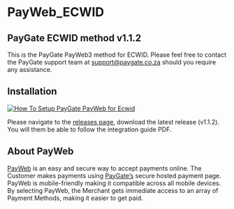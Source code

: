 # PayWeb_ECWID
## PayGate ECWID method v1.1.2

This is the PayGate PayWeb3 method for ECWID. Please feel free to contact the PayGate support team at support@paygate.co.za should you require any assistance.

## Installation
[![How To Setup PayGate PayWeb for Ecwid](https://www.appinlet.com/wp-content/uploads/2018/09/Ecwid-Integration.jpg)](https://www.youtube.com/watch?v=8CXplQZz7O8 "How To Setup PayGate PayWeb for Ecwid")

Please navigate to the [releases page](https://github.com/PayGate/PayWeb_ECWID/releases), download the latest release (v1.1.2). You will them be able to follow the integration guide PDF.

## About PayWeb

[PayWeb](https://www.paygate.co.za/paygate-products/payweb/) is an easy and secure way to accept payments online. The Customer makes payments using [PayGate’s](https://www.paygate.co.za/) secure hosted payment page. PayWeb is mobile-friendly making it compatible across all mobile devices. By selecting PayWeb, the Merchant gets immediate access to an array of Payment Methods, making it easier to get paid.
